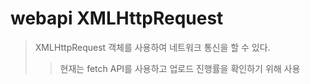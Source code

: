 # webapi XMLHttpRequest

> XMLHttpRequest 객체를 사용하여 네트워크 통신을 할 수 있다.
>
> > 현재는 fetch API를 사용하고 업로드 진행률을 확인하기 위해 사용
